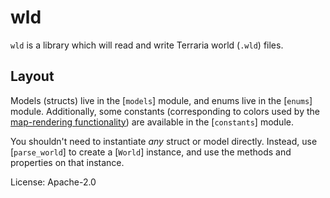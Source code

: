 # wld

`wld` is a library which will read and write Terraria world (`.wld`) files.

## Layout

Models (structs) live in the [`models`] module, and enums live in the
[`enums`] module.  Additionally, some constants (corresponding to colors
used by the [map-rendering functionality](World::render)) are available in
the [`constants`] module.

You shouldn't need to instantiate _any_ struct or model directly.  Instead,
use [`parse_world`] to create a [`World`] instance, and use the methods
and properties on that instance.

License: Apache-2.0

